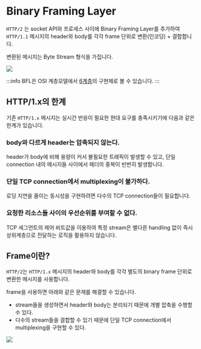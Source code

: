 # Binary Framing Layer

`HTTP/2` 는 socket API와 프로세스 사이에 Binary Framing Layer를 추가하여 `HTTP/1.1` 메시지의 header와 body를 각각 frame 단위로 변환(인코딩) + 결합합니다.

변환된 메시지는 Byte Stream 형식을 가집니다.

<Image src='../_images/bfl.png' placeholder="Binary Framing Layer" />

:::info
BFL은 OSI 계층모델에서 [6계층](../../../books/TCP_IP_완벽_가이드/6장/6-6.html#프리젠테이션-계층-6계층)의 구현체로 볼 수 있습니다.
:::

## HTTP/1.x의 한계

기존 `HTTP/1.x` 메시지는 실시간 반응이 필요한 현대 요구를 충족시키기에 다음과 같은 한계가 있습니다.

### body와 다르게 header는 압축되지 않는다.

header가 body에 비해 용량이 커서 불필요한 트래픽이 발생할 수 있고, 단일 connection 내의 메시지들 사이에서 헤더의 중복이 빈번히 발생합니다.

### 단일 TCP connection에서 multiplexing이 불가하다.

로딩 지연을 줄이는 동시성을 구현하려면 다수의 TCP connection들이 필요합니다.

### 요청한 리소스들 사이의 우선순위를 부여할 수 없다.

TCP 세그먼트의 제어 비트값을 이용하여 특정 stream은 별다른 handling 없이 즉시 상위계층으로 전달하는 로직을 활용하지 않습니다.

## Frame이란?

`HTTP/2`는 `HTTP/1.x` 메시지의 header와 body를 각각 별도의 binary frame 단위로 변환한 메시지를 사용합니다.

frame을 사용하면 아래와 같은 문제를 해결할 수 있습니다.

- stream들을 생성하면서 header와 body는 분리되기 때문에 개별 압축을 수행할 수 있다.
- 다수의 stream들을 결합할 수 있기 때문에 단일 TCP connection에서 multiplexing을 구현할 수 있다.

<Image src='../_images/http2-frame.png' placeholder="HTTP2 Frame" />
